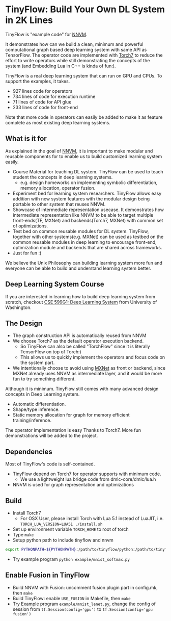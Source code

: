 # TinyFlow: Build Your Own DL System in 2K Lines

TinyFlow is  "example code" for [NNVM](https://github.com/dmlc/nnvm/).

It demonstrates how can we build a clean, minimum and powerful computational
graph based deep learning system with same API as TensorFlow.
The operator code are implemented with [Torch7](https://github.com/torch/torch7) to reduce the effort to write operators while still demonstrating the concepts of the system (and Embedding Lua in C++ is kinda of fun:).

TinyFlow is a real deep learning system that can run on GPU and CPUs.
To support the examples, it takes.
- 927 lines code for operators
- 734 lines of code for execution runtime
- 71 lines of code for API glue
- 233 lines of code for front-end

Note that more code in operators can easily be added to make it as
feature complete as most existing deep learning systems.



## What is it for
As explained in the goal of [NNVM](https://github.com/dmlc/nnvm/),
it is important to make modular and reusable components for to enable us to build
customized learning system easily.

- Course Material for teaching DL system. TinyFlow can be used to teach student the concepts in deep learning systems.
  - e.g. design homeworks on implementing symbolic differentiation, memory allocation, operator fusion.
- Experiment bed for learning system researchers. TinyFlow allows easy addition with new system features with
  the modular design being portable to other system that reuses NNVM.
- Showcase of intermediate representation usecase. It demonstrates how intermediate representation like NNVM to be able to
  target multiple front-ends(TF, MXNet) and backends(Torch7, MXNet) with common set of optimizations.
- Test bed on common reusable modules for DL system. TinyFlow, together with other systems(e.g. MXNet) can be used as testbed on the
  common reusable modules in deep learning to encourage front-end, optimization module and backends
  that are shared across frameworks.
- Just for fun :)


We believe the Unix Philosophy can building learning system more fun and everyone can be able to build
and understand learning system better.

## Deep Learning System Course
If you are interested in learning how to build deep learning system from scratch, checkout [CSE 599G1: Deep Learning System](http://dlsys.cs.washington.edu/) from University of Washington. 

## The Design
- The graph construction API is automatically reused from NNVM
- We choose Torch7 as the default operator execution backend.
  - So TinyFlow can also be called "TorchFlow" since it is literally TensorFlow on top of Torch:)
  - This allows us to quickly implement the operators and focus code on the system part.
- We intentionally choose to avoid using [MXNet](https://github.com/dmlc/mxnet) as front or backend,
  since MXNet already uses NNVM as intermediate layer, and it would be more fun to try something different.

Although it is minimum. TinyFlow still comes with many advanced design concepts in Deep Learning system.
- Automatic differentiation.
- Shape/type inference.
- Static memory allocation for graph for memory efficient training/inference.

The operator implementation is easy Thanks to Torch7. More fun demonstrations will be added to the project.

## Dependencies
Most of TinyFlow's code is self-contained.
- TinyFlow depend on Torch7 for operator supports with minimum code.
  - We use a lightweight lua bridge code from dmlc-core/dmlc/lua.h
- NNVM is used for graph representation and optimizations

## Build
- Install Torch7
  - For OSX User, please install Torch with Lua 5.1 instead of LuaJIT,
    i.e. ```TORCH_LUA_VERSION=LUA51 ./install.sh```
- Set up environment variable ```TORCH_HOME``` to root of torch
- Type ```make```
- Setup python path to include tinyflow and nnvm
```bash
export PYTHONPATH=${PYTHONPATH}:/path/to/tinyflow/python:/path/to/tinyflow/nnvm/python
```
- Try example program ```python example/mnist_softmax.py```

## Enable Fusion in TinyFlow
- Build NNVM with Fusion: uncomment fusion plugin part in config.mk, then `make`
- Build TinyFlow: enable `USE_FUSION` in Makefile, then `make`
- Try Example program `example/mnist_lenet.py`, change the config of session from `tf.Session(config='gpu')` to `tf.Session(config='gpu fusion')`
